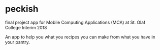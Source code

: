 # peckish
final project app for Mobile Computing Applications (MCA) at St. Olaf College Interim 2018

An app to help you what you recipes you can make from what you have in your pantry.
